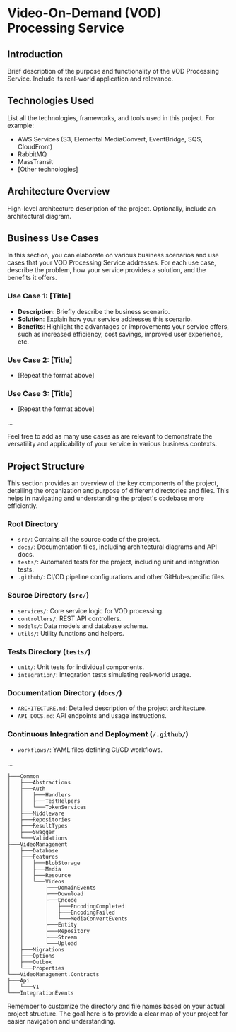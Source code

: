 # Video-On-Demand (VOD) Processing Service

## Introduction
Brief description of the purpose and functionality of the VOD Processing Service. Include its real-world application and relevance.

## Technologies Used
List all the technologies, frameworks, and tools used in this project. For example:
- AWS Services (S3, Elemental MediaConvert, EventBridge, SQS, CloudFront)
- RabbitMQ
- MassTransit
- [Other technologies]

## Architecture Overview
High-level architecture description of the project. Optionally, include an architectural diagram.

## Business Use Cases

In this section, you can elaborate on various business scenarios and use cases that your VOD Processing Service addresses. For each use case, describe the problem, how your service provides a solution, and the benefits it offers.

### Use Case 1: [Title]
- **Description**: Briefly describe the business scenario.
- **Solution**: Explain how your service addresses this scenario.
- **Benefits**: Highlight the advantages or improvements your service offers, such as increased efficiency, cost savings, improved user experience, etc.

### Use Case 2: [Title]
- [Repeat the format above]

### Use Case 3: [Title]
- [Repeat the format above]

...

Feel free to add as many use cases as are relevant to demonstrate the versatility and applicability of your service in various business contexts.

## Project Structure

This section provides an overview of the key components of the project, detailing the organization and purpose of different directories and files. This helps in navigating and understanding the project's codebase more efficiently.

### Root Directory
- `src/`: Contains all the source code of the project.
- `docs/`: Documentation files, including architectural diagrams and API docs.
- `tests/`: Automated tests for the project, including unit and integration tests.
- `.github/`: CI/CD pipeline configurations and other GitHub-specific files.

### Source Directory (`src/`)
- `services/`: Core service logic for VOD processing.
- `controllers/`: REST API controllers.
- `models/`: Data models and database schema.
- `utils/`: Utility functions and helpers.

### Tests Directory (`tests/`)
- `unit/`: Unit tests for individual components.
- `integration/`: Integration tests simulating real-world usage.

### Documentation Directory (`docs/`)
- `ARCHITECTURE.md`: Detailed description of the project architecture.
- `API_DOCS.md`: API endpoints and usage instructions.

### Continuous Integration and Deployment (`/.github/`)
- `workflows/`: YAML files defining CI/CD workflows.

...
```
├───Common
│   ├───Abstractions
│   ├───Auth
│   │   ├───Handlers
│   │   ├───TestHelpers
│   │   └───TokenServices
│   ├───Middleware
│   ├───Repositories
│   ├───ResultTypes
│   ├───Swagger
│   └───Validations
├───VideoManagement
│   ├───Database
│   ├───Features
│   │   ├───BlobStorage
│   │   ├───Media
│   │   ├───Resource
│   │   └───Videos
│   │       ├───DomainEvents
│   │       ├───Download
│   │       ├───Encode
│   │       │   ├───EncodingCompleted
│   │       │   ├───EncodingFailed
│   │       │   └───MediaConvertEvents
│   │       ├───Entity
│   │       ├───Repository
│   │       ├───Stream
│   │       └───Upload
│   ├───Migrations
│   ├───Options
│   ├───Outbox
│   └───Properties
└───VideoManagement.Contracts
├───Api
│   └───V1
└───IntegrationEvents
```

Remember to customize the directory and file names based on your actual project structure. The goal here is to provide a clear map of your project for easier navigation and understanding.


